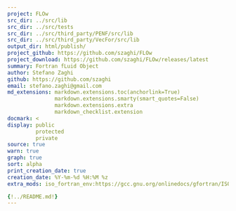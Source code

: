 ```yaml
---
project: FLOw
src_dir: ../src/lib
src_dir: ../src/tests
src_dir: ../src/third_party/PENF/src/lib
src_dir: ../src/third_party/VecFor/src/lib
output_dir: html/publish/
project_github: https://github.com/szaghi/FLOw
project_download: https://github.com/szaghi/FLOw/releases/latest
summary: Fortran fLuid Object
author: Stefano Zaghi
github: https://github.com/szaghi
email: stefano.zaghi@gmail.com
md_extensions: markdown.extensions.toc(anchorlink=True)
               markdown.extensions.smarty(smart_quotes=False)
               markdown.extensions.extra
               markdown_checklist.extension
docmark: <
display: public
         protected
         private
source: true
warn: true
graph: true
sort: alpha
print_creation_date: true
creation_date: %Y-%m-%d %H:%M %z
extra_mods: iso_fortran_env:https://gcc.gnu.org/onlinedocs/gfortran/ISO_005fFORTRAN_005fENV.html

{!../README.md!}
---
```

